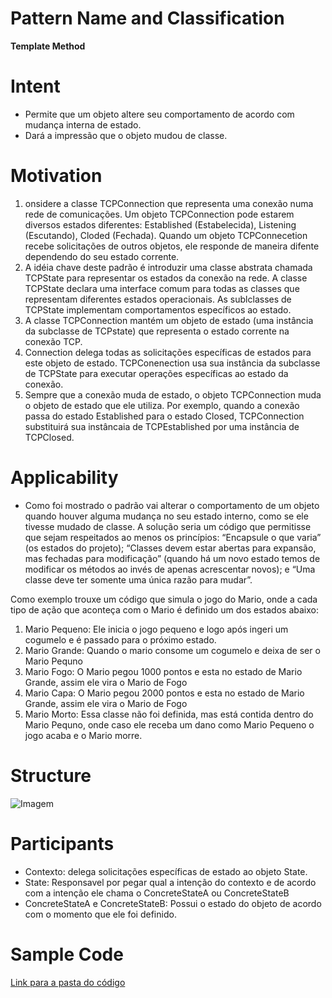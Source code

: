 # **Pattern Name and Classification**
 **Template Method**

# **Intent**

 * Permite que um objeto altere seu comportamento de acordo com mudança interna de estado.
 * Dará a impressão que o objeto mudou de classe.


# **Motivation**

1. onsidere a classe TCPConnection que representa uma conexão numa rede de comunicações. Um objeto TCPConnection pode estarem diversos estados diferentes: Established (Estabelecida), Listening (Escutando), Cloded (Fechada). Quando um objeto TCPConnecetion recebe solicitações de outros objetos, ele responde de maneira difente dependendo do seu estado corrente.
2. A idéia chave deste padrão é introduzir uma classe abstrata chamada TCPState para representar os estados da conexão na rede. A classe TCPState declara uma interface comum para todas as classes que representam diferentes estados operacionais. As sublclasses de TCPState implementam comportamentos específicos ao estado.
3. A classe TCPConnection mantém um objeto de estado (uma instância da subclasse de TCPstate) que representa o estado corrente na conexão TCP.
4. Connection delega todas as solicitações específicas de estados para este objeto de estado. TCPConenection usa sua instância da subclasse de TCPState para executar operações específicas ao estado da conexão.
5. Sempre que a conexão muda de estado, o objeto TCPConnection muda o objeto de estado que ele utiliza. Por exemplo, quando a conexão passa do estado Established para o estado Closed, TCPConnection substituirá sua instâncaia de TCPEstablished por uma instância de TCPClosed.

# **Applicability**

 * Como foi mostrado o padrão vai alterar o comportamento de um objeto quando houver alguma mudança no seu estado interno, como se ele tivesse mudado de classe. A solução seria um código que permitisse que sejam respeitados ao menos os princípios: “Encapsule o que varia” (os estados do projeto); “Classes devem estar abertas para expansão, mas fechadas para modificação” (quando há um novo estado temos de modificar os métodos ao invés de apenas acrescentar novos); e “Uma classe deve ter somente uma única razão para mudar”.

Como exemplo trouxe um código que simula o jogo do Mario, onde a cada tipo de ação que aconteça com o Mario é definido um dos estados abaixo:

1. Mario Pequeno: Ele inicia o jogo pequeno e logo após ingeri um cogumelo e é passado para o próximo estado.
2. Mario Grande: Quando o mario consome um cogumelo e deixa de ser o Mario Pequno
3. Mario Fogo: O Mario pegou 1000 pontos e esta no estado de Mario Grande, assim ele vira o Mario de Fogo
4. Mario Capa: O Mario pegou 2000 pontos e esta no estado de Mario Grande, assim ele vira o Mario de Fogo
5. Mario Morto: Essa classe não foi definida, mas está contida dentro do Mario Pequno, onde caso ele receba um dano como Mario Pequeno o jogo acaba e o Mario morre.



# **Structure**

![Imagem](https://github.com/LucasHOliveira/Trabalho-Strategy/blob/main/State.PNG)

# **Participants**

 * Contexto: delega solicitações específicas de estado ao objeto State.
 * State: Responsavel por pegar qual a intenção do contexto e de acordo com a intenção ele chama o ConcreteStateA ou ConcreteStateB
 * ConcreteStateA e ConcreteStateB: Possui o estado do objeto de acordo com o momento que ele foi definido.

# **Sample Code**

[Link para a pasta do código](https://github.com/LucasHOliveira/Trabalho-Strategy/tree/main/State-Codigo/ProjetoState)